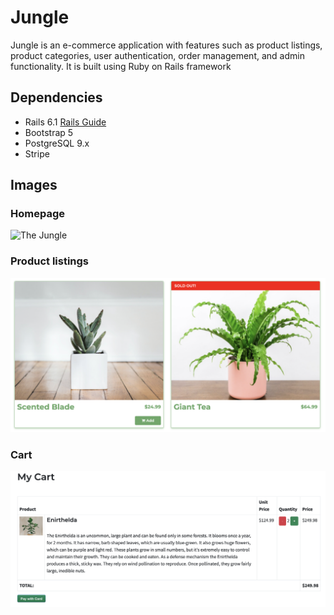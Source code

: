 # Jungle

Jungle is an e-commerce application with features such as product listings, product categories, user authentication, order management, and admin functionality. It is built using Ruby on Rails framework

## Dependencies

- Rails 6.1 [Rails Guide](http://guides.rubyonrails.org/v6.1/)
- Bootstrap 5
- PostgreSQL 9.x
- Stripe

## Images

### Homepage 

![The Jungle](readmeimages/thejungle.png)

### Product listings

![Products](readmeimages/products.png)

### Cart

![Cart](readmeimages/cart.png)


